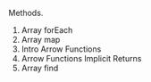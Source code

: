 Methods. 

1. Array forEach
2. Array map
3. Intro Arrow Functions
4. Arrow Functions Implicit Returns
5. Array find
